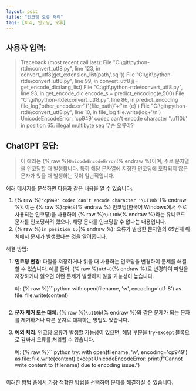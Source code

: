 ```yaml
---
layout: post
title: "인코딩 오류 처리"
tags: [처리, 인코딩, 오류]
---
```


## 사용자 입력:
> Traceback (most recent call last):
  File "C:\git\python-rtde\convert_utf8.py", line 123, in <module>
    convert_utf8(get_extension_list(path,'.sql'))
  File "C:\git\python-rtde\convert_utf8.py", line 99, in convert_utf8
    jj = get_encode_dic(lang_list)
  File "C:\git\python-rtde\convert_utf8.py", line 93, in get_encode_dic
    encode_s = predict_encoding(e,500)
  File "C:\git\python-rtde\convert_utf8.py", line 86, in predict_encoding
    file_log('other_encode.err',f'{file_path}'+f'\n {e}')
  File "C:\git\python-rtde\convert_utf8.py", line 10, in file_log
    file.write(log+'\n')
UnicodeEncodeError: 'cp949' codec can't encode character '\u110b' in position 65: illegal multibyte seq  무슨 오류야?

## ChatGPT 응답:
> 이 에러는 {% raw %}`UnicodeEncodeError`{% endraw %}이며, 주로 문자열을 인코딩할 때 발생합니다. 특히 해당 문자열에 지정한 인코딩에 포함되지 않은 문자가 있을 때 발생하는 것이 일반적입니다.

에러 메시지를 분석하면 다음과 같은 내용을 알 수 있습니다:

1. {% raw %}`'cp949' codec can't encode character '\u110b'`{% endraw %}: 이는 {% raw %}`cp949`{% endraw %} 인코딩(한국어 Windows에서 주로 사용되는 인코딩)을 사용하여 {% raw %}`\u110b`{% endraw %}라는 유니코드 문자를 인코딩하려 했으나, 해당 문자를 인코딩할 수 없다는 내용입니다.
2. {% raw %}`in position 65`{% endraw %}: 오류가 발생한 문자열의 65번째 위치에서 문제가 발생했다는 것을 알려줍니다.

해결 방법:

1. **인코딩 변경**: 파일을 저장하거나 읽을 때 사용하는 인코딩을 변경하여 문제를 해결할 수 있습니다. 예를 들어, {% raw %}`utf-8`{% endraw %}로 변경하여 파일을 저장하거나 읽으면 이런 문제가 발생하지 않을 가능성이 높습니다.
   
   예:
   {% raw %}```python
   with open(filename, 'w', encoding='utf-8') as file:
       file.write(content)
   ```{% endraw %}

2. **문자 제거 또는 대체**: {% raw %}`\u110b`{% endraw %}와 같은 문제가 되는 문자를 제거하거나 다른 문자로 대체하는 방법도 있습니다. 

3. **예외 처리**: 인코딩 오류가 발생할 가능성이 있으면, 해당 부분을 try-except 블록으로 감싸서 오류를 처리할 수 있습니다. 

   예:
   {% raw %}```python
   try:
       with open(filename, 'w', encoding='cp949') as file:
           file.write(content)
   except UnicodeEncodeError:
       print(f"Cannot write content to {filename} due to encoding issue.")
   ```{% endraw %}

이러한 방법 중에서 가장 적합한 방법을 선택하여 문제를 해결하실 수 있습니다.

